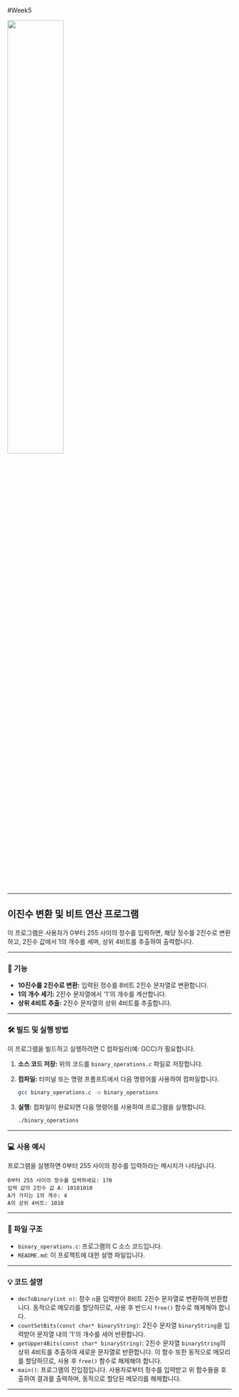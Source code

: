 #Week5

<img src="https://github.com/user-attachments/assets/84a3cd85-3ffc-471d-b7a5-8e94497df664" width="50%">


---
## 이진수 변환 및 비트 연산 프로그램

이 프로그램은 사용자가 0부터 255 사이의 정수를 입력하면, 해당 정수를 2진수로 변환하고, 2진수 값에서 1의 개수를 세며, 상위 4비트를 추출하여 출력합니다.

---

### 🚀 기능

* **10진수를 2진수로 변환:** 입력된 정수를 8비트 2진수 문자열로 변환합니다.
* **1의 개수 세기:** 2진수 문자열에서 '1'의 개수를 계산합니다.
* **상위 4비트 추출:** 2진수 문자열의 상위 4비트를 추출합니다.

---

### 🛠️ 빌드 및 실행 방법

이 프로그램을 빌드하고 실행하려면 C 컴파일러(예: GCC)가 필요합니다.

1.  **소스 코드 저장:** 위의 코드를 `binary_operations.c` 파일로 저장합니다.

2.  **컴파일:** 터미널 또는 명령 프롬프트에서 다음 명령어를 사용하여 컴파일합니다.

    ```bash
    gcc binary_operations.c -o binary_operations
    ```

3.  **실행:** 컴파일이 완료되면 다음 명령어를 사용하여 프로그램을 실행합니다.

    ```bash
    ./binary_operations
    ```

---

### 💻 사용 예시

프로그램을 실행하면 0부터 255 사이의 정수를 입력하라는 메시지가 나타납니다.

```
0부터 255 사이의 정수를 입력하세요: 170
입력 값의 2진수 값 A: 10101010
A가 가지는 1의 개수: 4
A의 상위 4비트: 1010
```

---

### 📂 파일 구조

* `binary_operations.c`: 프로그램의 C 소스 코드입니다.
* `README.md`: 이 프로젝트에 대한 설명 파일입니다.

---

### 💡 코드 설명

* `decToBinary(int n)`: 정수 `n`을 입력받아 8비트 2진수 문자열로 변환하여 반환합니다. 동적으로 메모리를 할당하므로, 사용 후 반드시 `free()` 함수로 해제해야 합니다.
* `countSetBits(const char* binaryString)`: 2진수 문자열 `binaryString`을 입력받아 문자열 내의 '1'의 개수를 세어 반환합니다.
* `getUpper4Bits(const char* binaryString)`: 2진수 문자열 `binaryString`의 상위 4비트를 추출하여 새로운 문자열로 반환합니다. 이 함수 또한 동적으로 메모리를 할당하므로, 사용 후 `free()` 함수로 해제해야 합니다.
* `main()`: 프로그램의 진입점입니다. 사용자로부터 정수를 입력받고 위 함수들을 호출하여 결과를 출력하며, 동적으로 할당된 메모리를 해제합니다.

---
